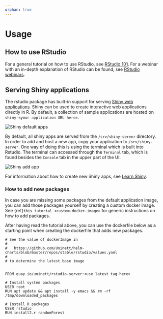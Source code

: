 ```yaml
---
orphan: true
---
```


# Usage

## How to use RStudio
For a general tutorial on how to use RStudio,
see [RStudio 101](https://dss.princeton.edu/training/RStudio101.pdf).
For a webinar with an in-depth explanation of RStudio can be found, see
[RStudio webinars](https://www.rstudio.com/collections/rstudio-essentials/).

## Serving Shiny applications
The rstudio package has built-in support for serving [Shiny web applications](https://shiny.rstudio.com/).
Shiny can be used to create interactive web applications directly in R.
By default, a collection of sample applications are hosted on `shiny-<your application URL here>`.

![Shiny default apps](./rstudio_shiny.png)

By default, all shiny apps are served from the `/srv/shiny-server`
directory. In order to add and host a new app, copy your application to
`/srv/shiny-server`. One way of doing this is using the terminal which is built
into Rstudio. The terminal can accessed through the `Terminal` tab, which is
found besides the `Console` tab in the upper part of the UI.

![Shiny add app](./rstudio_shiny_app.png)

For information about how to create new Shiny apps,
see [Learn Shiny](https://shiny.rstudio.com/tutorial/).

### How to add new packages
In case you are missing some packages from the default application image, you can add those packages yourself by creating a custom docker image.
See   {ref}`this tutorial <custom-docker-image>` for generic instructions on how to add packages.

After having read the tutorial above, you can use the dockerfile below as a starting point when creating the dockerfile that adds new packages.
```
# See the value of dockerImage in
#
#   https://github.com/Uninett/helm-charts/blob/master/repos/stable/rstudio/values.yaml
#
# to determine the latest base image


FROM quay.io/uninett/rstudio-server:<use latest tag here>

# Install system packages
USER root
RUN apt update && apt install -y emacs && rm -rf /tmp/downloaded_packages

# Install R packages
USER rstudio
RUN install2.r randomForest
```
